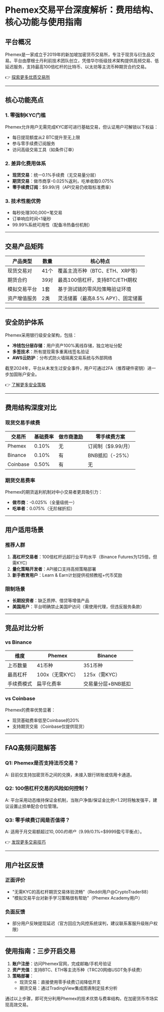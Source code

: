 # Phemex交易平台深度解析：费用结构、核心功能与使用指南  

## 平台概况  
Phemex是一家成立于2019年的新加坡加密货币交易所，专注于现货与衍生品交易。平台由摩根士丹利前技术团队创立，凭借华尔街级技术架构提供高频交易、低延迟服务，支持最高100倍杠杆的比特币、以太坊等主流币种期货合约交易。  

👉 [探索更多优质交易所](https://bit.ly/okx_welcome)  

---

## 核心功能亮点  

### 1. 零强制KYC门槛  
Phemex允许用户无需完成KYC即可进行基础交易，但认证用户可解锁以下权益：  
- 每日提现额度从2 BTC提升至无上限  
- 参与零手续费订阅服务  
- 访问高级交易工具（如条件订单）  

### 2. 差异化费用体系  
- **现货交易**：统一0.1%手续费（无交易量分层）  
- **期货交易**：做市商享-0.025%返利，吃单收取0.075%  
- **零手续费订阅**：$9.99/月（API交易仍收取标准费率）  

### 3. 技术性能优势  
- 每秒处理300,000+笔交易  
- 订单响应时间<1毫秒  
- 99.99%系统可用性（配备冷热备份机制）  

---

## 交易产品矩阵  

| 产品类型       | 数量   | 核心特点                          |
|----------------|--------|-----------------------------------|
| 现货交易对     | 41个   | 覆盖主流币种（BTC、ETH、XRP等）   |
| 期货合约       | 39对   | 最高100倍杠杆，支持BTC/ETH期权    |
| 模拟交易平台   | 1套    | 基于测试链的零风险策略验证环境    |
| 资产增值服务   | 2类    | 灵活储蓄（最高8.5% APY）、固定储蓄 |

---

## 安全防护体系  
Phemex采用银行级安全架构，包括：  
- **冷钱包分层存储**：用户资产100%离线存储，独立地址分配  
- **多签技术**：所有提现需多重离线签名验证  
- **AWS云防护**：分布式防火墙隔离交易系统与外部网络  

截至2024年，平台从未发生过安全事件，用户可通过2FA（推荐硬件密钥）进一步加固账户安全。  

👉 [了解更多安全策略](https://bit.ly/okx_welcome)  

---

## 费用结构深度对比  

### 现货交易手续费  
| 交易所   | 基础费率   | 做市商激励 | 零手续费方案       |
|----------|------------|------------|--------------------|
| Phemex   | 0.10%      | 无         | 订阅制（$9.99/月）|
| Binance  | 0.10%      | 有         | BNB抵扣（-25%）   |
| Coinbase | 0.50%      | 有         | 无                 |

### 期货交易费率  
Phemex的期货返利机制对中小交易者更具吸引力：  
- **做市商**：-0.025%（全量级统一）  
- **吃单者**：0.075%（无阶梯折扣）  

---

## 用户适用场景  

### 推荐人群  
1. **高杠杆交易者**：100倍杠杆远超行业平均水平（Binance Futures为125倍，但需KYC）  
2. **量化策略开发者**：API接口支持高频策略部署  
3. **新手教育用户**：Learn & Earn计划提供视频教程+代币奖励  

### 限制场景  
- **长期投资者**：缺乏质押、借贷等增值产品  
- **美国用户**：平台明确禁止美国IP访问（需使用代理，但违反服务条款）  

---

## 竞品对比分析  

### vs Binance  
| 维度         | Phemex                | Binance               |  
|--------------|-----------------------|-----------------------|  
| 上币数量     | 41币种                | 351币种               |  
| 最高杠杆     | 100x（无需KYC）       | 125x（需KYC）         |  
| 手续费模式   | 扁平化费率            | 交易量分层+BNB抵扣    |  

### vs Coinbase  
Phemex的费率优势显著：  
- 现货基础费率低至Coinbase的20%  
- 支持期货交易（Coinbase仅提供现货）  

---

## FAQ高频问题解答  

### Q1: Phemex是否支持法币交易？  
A: 目前仅支持加密货币之间的兑换，未接入银行转账或信用卡通道。  

### Q2: 100倍杠杆交易的风险如何控制？  
A: 平台采用动态维持保证金机制，当账户净值/保证金比例<1.2时将触发强平，建议设置止损单配合仓位管理。  

### Q3: 零手续费订阅是否值得？  
A: 适用于月交易额超过$10,000的用户（$9.99/0.1%=$9999盈亏平衡点）。  

👉 [发现更多交易技巧](https://bit.ly/okx_welcome)  

---

## 用户社区反馈  

### 正面评价  
- "无需KYC的高杠杆期货交易体验流畅"（Reddit用户@CryptoTrader88）  
- "模拟交易平台对新手学习策略很有帮助"（Phemex Academy用户）  

### 负面反馈  
- 部分用户反映提现延迟（官方回应为风控系统误判，建议联系客服升级账户权限）  

---

## 使用指南：三步开启交易  
1. **账户注册**：访问Phemex官网，完成邮箱/手机号验证  
2. **资产充值**：支持BTC、ETH等主流币种（TRC20网络USDT免手续费）  
3. **策略部署**：  
   - 现货交易：直接使用零手续费订阅降低开支  
   - 期货交易：通过TradingView集成图表制定技术分析  

通过以上步骤，即可充分利用Phemex的技术优势与费率结构，在加密货币市场实现高效交易。